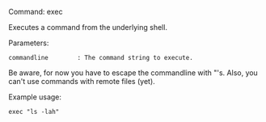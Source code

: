 Command: exec <commandline>

Executes a command from the underlying shell.

Parameters:

    commandline        : The command string to execute. 

Be aware, for now you have to escape the commandline with "'s. Also, you can't use commands with remote files (yet).

Example usage:

    exec "ls -lah"

